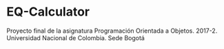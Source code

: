 # EQ-Calculator
Proyecto final de la asignatura Programación Orientada a Objetos. 2017-2. Universidad Nacional de Colombia. Sede Bogotá

